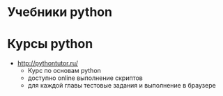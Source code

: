 Учебники python
===============

Курсы python
============

* http://pythontutor.ru/ 
  * Курс по основам python
  * доступно online выполнение скриптов
  * для каждой главы тестовые задания и выполнение в браузере
 
